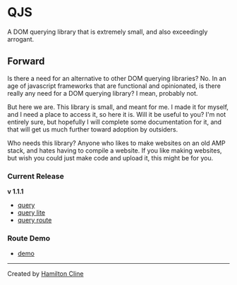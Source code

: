 # QJS

A DOM querying library that is extremely small, and also exceedingly arrogant.

## Forward

Is there a need for an alternative to other DOM querying libraries? No. In an age of javascript frameworks that are functional and opinionated, is there really any need for a DOM querying library? I mean, probably not.

But here we are. This library is small, and meant for me. I made it for myself, and I need a place to access it, so here it is. Will it be useful to you? I'm not entirely sure, but hopefully I will complete some documentation for it, and that will get us much further toward adoption by outsiders.

Who needs this library? Anyone who likes to make websites on an old AMP stack, and hates having to compile a website. If you like making websites, but wish you could just make code and upload it, this might be for you.

### Current Release

**v 1.1.1**

- [query](https://cdn.jsdelivr.net/gh/bronkula/qjs@v1.1.1/dist/query.min.js)
- [query lite](https://cdn.jsdelivr.net/gh/bronkula/qjs@v1.1.1/dist/query-lite.min.js)
- [query route](https://cdn.jsdelivr.net/gh/bronkula/qjs@v1.1.1/dist/query-route.min.js)

### Route Demo

- [demo](https://bronkula.github.io/qjs/)

---

Created by [Hamilton Cline](https://hdraws.com)